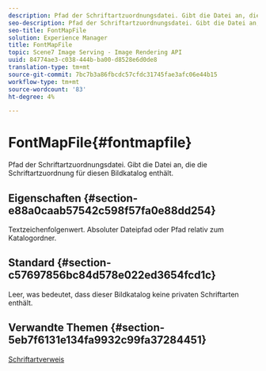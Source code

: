 ```yaml
---
description: Pfad der Schriftartzuordnungsdatei. Gibt die Datei an, die die Schriftartzuordnung für diesen Bildkatalog enthält.
seo-description: Pfad der Schriftartzuordnungsdatei. Gibt die Datei an, die die Schriftartzuordnung für diesen Bildkatalog enthält.
seo-title: FontMapFile
solution: Experience Manager
title: FontMapFile
topic: Scene7 Image Serving - Image Rendering API
uuid: 84774ae3-c038-444b-ba00-d8528e6d0de8
translation-type: tm+mt
source-git-commit: 7bc7b3a86fbcdc57cfdc31745fae3afc06e44b15
workflow-type: tm+mt
source-wordcount: '83'
ht-degree: 4%

---
```



# FontMapFile{#fontmapfile}

Pfad der Schriftartzuordnungsdatei. Gibt die Datei an, die die Schriftartzuordnung für diesen Bildkatalog enthält.

## Eigenschaften {#section-e88a0caab57542c598f57fa0e88dd254}

Textzeichenfolgenwert. Absoluter Dateipfad oder Pfad relativ zum Katalogordner.

## Standard {#section-c57697856bc84d578e022ed3654fcd1c}

Leer, was bedeutet, dass dieser Bildkatalog keine privaten Schriftarten enthält.

## Verwandte Themen {#section-5eb7f6131e134fa9932c99fa37284451}

[Schriftartverweis](../../../../../is-api/image-catalog/image-serving-api-ref/c-image-catalog-reference/c-font-map-reference/c-font-map-reference.md#concept-f81f319d03c646c5a8ef87b3277dd37d)
